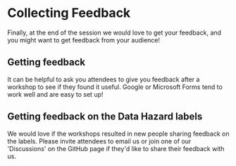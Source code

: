 # Collecting Feedback

Finally, at the end of the session we would love to get your feedback, and you might want to get feedback from your audience!

## Getting feedback

It can be helpful to ask you attendees to give you feedback after a workshop to see if they found it useful.
Google or Microsoft Forms tend to work well and are easy to set up!

## Getting feedback on the Data Hazard labels

We would love if the workshops resulted in new people sharing feedback on the labels.
Please invite attendees to email us or join one of our 'Discussions' on the GitHub page if they'd like to share their feedback with us.
